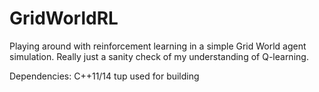 # GridWorldRL

Playing around with reinforcement learning in a simple Grid World agent simulation.
Really just a sanity check of my understanding of Q-learning.

Dependencies:
C++11/14
tup used for building

